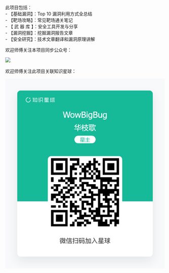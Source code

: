 此项目包括：  
       - 【基础漏洞】：Top 10 漏洞利用方式全总结  
       - 【靶场攻略】：常见靶场通关笔记     
       - 【 武 器 库 】：安全工具开发与分享   
       - 【漏洞挖掘】：挖掘漏洞报告文章  
       - 【安全研究】：技术文章翻译和漏洞原理讲解  
       

欢迎师傅关注本项目同步公众号：

![](https://github.com/shungli923/PicGoImg/blob/master/VXgzh%EF%BC%9AWowBigBug.png)

欢迎师傅关注此项目关联知识星球：

![](https://github.com/shungli923/PicGoImg/blob/master/joinWowbigBug.png)
